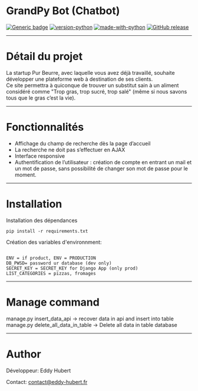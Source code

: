 # GrandPy Bot (Chatbot)


[![Generic badge](https://img.shields.io/badge/<Pur_Beurre>-<0.1>-<065535>.svg)]()
[![version-python](https://img.shields.io/static/v1?label=Python&message=3.7&color=065535)]()
[![made-with-python](https://img.shields.io/badge/Made%20with-Django-1f425f.svg)]()
[![GitHub release](https://img.shields.io/github/release/Naereen/StrapDown.js.svg)](https://GitHub.com/Naereen/StrapDown.js/releases/)


--------------
# Détail du projet

La startup Pur Beurre, avec laquelle vous avez déjà travaillé, souhaite développer une plateforme web à destination de ses clients.  
Ce site permettra à quiconque de trouver un substitut sain à un aliment considéré comme "Trop gras, trop sucré, trop salé" (même si nous savons tous que le gras c’est la vie).

--------------
# Fonctionnalités

- Affichage du champ de recherche dès la page d’accueil
- La recherche ne doit pas s’effectuer en AJAX
- Interface responsive
- Authentification de l’utilisateur : création de compte en entrant un mail et un mot de passe, sans possibilité de changer son mot de passe pour le moment.

--------------
# Installation

Installation des dépendances

```
pip install -r requirements.txt
```

Création des variables d'environnment:
```

ENV = if product, ENV = PRODUCTION
DB_PWSD= password ur database (dev only)
SECRET_KEY = SECRET_KEY for Django App (only prod)
LIST_CATEGORIES = pizzas, fromages

```


--------------
# Manage command

manage.py insert_data_api -> recover data in api and insert into table 
manage.py delete_all_data_in_table -> Delete all data in table database

--------------
# Author

Développeur: Eddy Hubert

Contact: contact@eddy-hubert.fr
